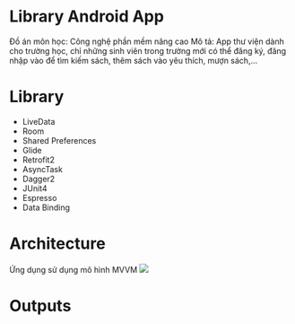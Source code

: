 # Library Android App
Đồ án môn học: Công nghệ phần mềm nâng cao
Mô tả: App thư viện dành cho trường học, chỉ những sinh viên trong trường mới có thể đăng ký, đăng nhập vào để tìm kiếm sách, thêm sách vào yêu thích, mượn sách,...
<h1>Library</h1>
<ul>
  <li>LiveData</li>
  <li>Room</li>
  <li>Shared Preferences</li>
  <li>Glide</li>
  <li>Retrofit2</li>
  <li>AsyncTask</li>
  <li>Dagger2</li>
  <li>JUnit4</li>
  <li>Espresso</li>
  <li>Data Binding</li>
</ul>
<h1>Architecture</h1>
Ứng dụng sử dụng mô hình MVVM
<img src="https://github.com/hphthao1705/WeatherApp/assets/138818588/bd58382c-8d1f-42dd-83f8-bed7c5ffbc08">
<h1>Outputs</h1>
